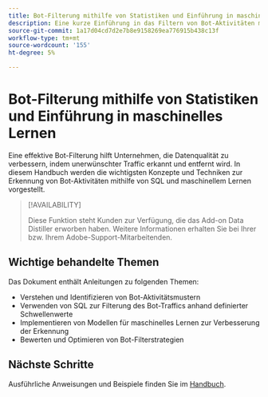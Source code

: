 ```yaml
---
title: Bot-Filterung mithilfe von Statistiken und Einführung in maschinelles Lernen
description: Eine kurze Einführung in das Filtern von Bot-Aktivitäten mithilfe von SQL- und maschinellen Lerntechniken. Erfahren Sie mehr über Datenvorbereitung, Schwellenwertdefinition und Modellauswertung, um die Datenintegrität und -analyse zu verbessern. Dieses Platzhalterdokument führt Sie zu einem umfassenderen Handbuch.
source-git-commit: 1a17d04cd7d2e7b8e9158269ea776915b438c13f
workflow-type: tm+mt
source-wordcount: '155'
ht-degree: 5%

---
```


# Bot-Filterung mithilfe von Statistiken und Einführung in maschinelles Lernen

Eine effektive Bot-Filterung hilft Unternehmen, die Datenqualität zu verbessern, indem unerwünschter Traffic erkannt und entfernt wird. In diesem Handbuch werden die wichtigsten Konzepte und Techniken zur Erkennung von Bot-Aktivitäten mithilfe von SQL und maschinellem Lernen vorgestellt.

>[!AVAILABILITY]
>
>Diese Funktion steht Kunden zur Verfügung, die das Add-on Data Distiller erworben haben. Weitere Informationen erhalten Sie bei Ihrer bzw. Ihrem Adobe-Support-Mitarbeitenden.

## Wichtige behandelte Themen

Das Dokument enthält Anleitungen zu folgenden Themen:

- Verstehen und Identifizieren von Bot-Aktivitätsmustern
- Verwenden von SQL zur Filterung des Bot-Traffics anhand definierter Schwellenwerte
- Implementieren von Modellen für maschinelles Lernen zur Verbesserung der Erkennung
- Bewerten und Optimieren von Bot-Filterstrategien

## Nächste Schritte

Ausführliche Anweisungen und Beispiele finden Sie im [Handbuch](../advanced-statistics/examples/statistics-and-ml-bot-filtering.md).
